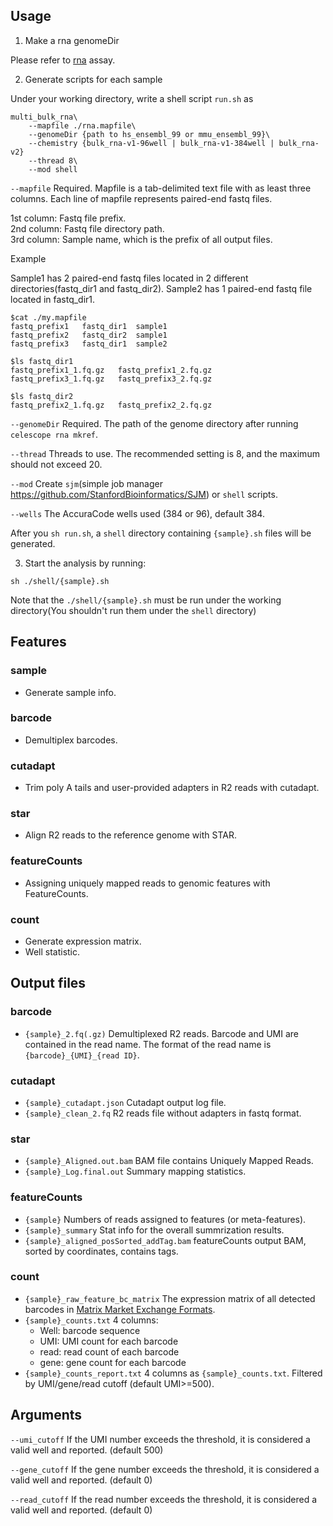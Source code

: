 ## Usage
1. Make a rna genomeDir

Please refer to [rna](multi_rna.md) assay.

2. Generate scripts for each sample

Under your working directory, write a shell script `run.sh` as

```
multi_bulk_rna\
	--mapfile ./rna.mapfile\
	--genomeDir {path to hs_ensembl_99 or mmu_ensembl_99}\
	--chemistry {bulk_rna-v1-96well | bulk_rna-v1-384well | bulk_rna-v2}
	--thread 8\
	--mod shell
```
`--mapfile` Required.  Mapfile is a tab-delimited text file with as least three columns. Each line of mapfile represents paired-end fastq files.

1st column: Fastq file prefix.  
2nd column: Fastq file directory path.  
3rd column: Sample name, which is the prefix of all output files.  

Example

Sample1 has 2 paired-end fastq files located in 2 different directories(fastq_dir1 and fastq_dir2). Sample2 has 1 paired-end fastq file located in fastq_dir1.
```
$cat ./my.mapfile
fastq_prefix1	fastq_dir1	sample1
fastq_prefix2	fastq_dir2	sample1
fastq_prefix3	fastq_dir1	sample2

$ls fastq_dir1
fastq_prefix1_1.fq.gz	fastq_prefix1_2.fq.gz
fastq_prefix3_1.fq.gz	fastq_prefix3_2.fq.gz

$ls fastq_dir2
fastq_prefix2_1.fq.gz	fastq_prefix2_2.fq.gz
```

`--genomeDir` Required. The path of the genome directory after running `celescope rna mkref`.

`--thread` Threads to use. The recommended setting is 8, and the maximum should not exceed 20.

`--mod` Create `sjm`(simple job manager https://github.com/StanfordBioinformatics/SJM) or `shell` scripts. 

`--wells` The AccuraCode wells used (384 or 96), default 384.

After you `sh run.sh`, a `shell` directory containing `{sample}.sh` files will be generated.

3. Start the analysis by running:
```
sh ./shell/{sample}.sh
```
Note that the `./shell/{sample}.sh` must be run under the working directory(You shouldn't run them under the `shell` directory)




## Features
### sample
- Generate sample info.

### barcode
- Demultiplex barcodes.

### cutadapt
- Trim poly A tails and user-provided adapters in R2 reads with cutadapt.

### star
- Align R2 reads to the reference genome with STAR.

### featureCounts
- Assigning uniquely mapped reads to genomic features with FeatureCounts.

### count
- Generate expression matrix.
- Well statistic.


## Output files

### barcode
- `{sample}_2.fq(.gz)` Demultiplexed R2 reads. Barcode and UMI are contained in the read name. The format of
    the read name is `{barcode}_{UMI}_{read ID}`.

### cutadapt
- `{sample}_cutadapt.json` Cutadapt output log file.
- `{sample}_clean_2.fq` R2 reads file without adapters in fastq format.

### star
- `{sample}_Aligned.out.bam` BAM file contains Uniquely Mapped Reads.
- `{sample}_Log.final.out` Summary mapping statistics.

### featureCounts
- `{sample}` Numbers of reads assigned to features (or meta-features).
- `{sample}_summary` Stat info for the overall summrization results.
- `{sample}_aligned_posSorted_addTag.bam` featureCounts output BAM, sorted by coordinates, contains tags.

### count
- `{sample}_raw_feature_bc_matrix` The expression matrix of all detected barcodes in [Matrix Market Exchange Formats](
    https://math.nist.gov/MatrixMarket/formats.html).
- `{sample}_counts.txt` 4 columns:
	- Well: barcode sequence
	- UMI: UMI count for each barcode
	- read: read count of each barcode
	- gene: gene count for each barcode
- `{sample}_counts_report.txt` 4 columns as `{sample}_counts.txt`. Filtered by UMI/gene/read cutoff (default UMI>=500).

## Arguments
`--umi_cutoff` If the UMI number exceeds the threshold, it is considered a valid well and reported. (default 500)

`--gene_cutoff`  If the gene number exceeds the threshold, it is considered a valid well and reported. (default 0)

`--read_cutoff`  If the read number exceeds the threshold, it is considered a valid well and reported. (default 0)

